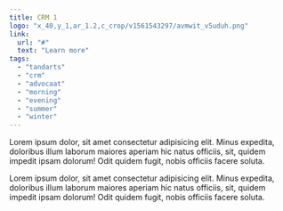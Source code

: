 ```yaml
---
title: CRM 1
logo: "x_40,y_1,ar_1.2,c_crop/v1561543297/avmwit_v5uduh.png"
link:
  url: "#"
  text: "Learn more"
tags:
  - "tandarts"
  - "crm"
  - "advocaat"
  - "morning"
  - "evening"
  - "summer"
  - "winter"
---
```


Lorem ipsum dolor, sit amet consectetur adipisicing elit. Minus expedita, doloribus illum laborum maiores aperiam hic natus officiis, sit, quidem impedit ipsam dolorum! Odit quidem fugit, nobis officiis facere soluta.

Lorem ipsum dolor, sit amet consectetur adipisicing elit. Minus expedita, doloribus illum laborum maiores aperiam hic natus officiis, sit, quidem impedit ipsam dolorum! Odit quidem fugit, nobis officiis facere soluta.
